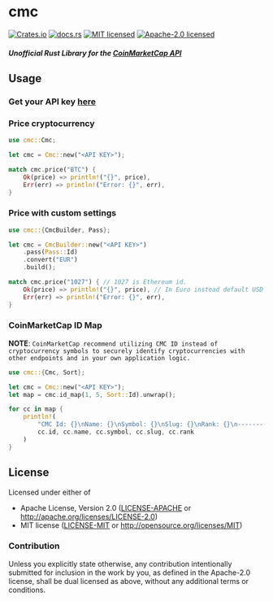 # cmc


[![Crates.io](https://img.shields.io/crates/v/cmc)](https://crates.io/crates/cmc)
[![docs.rs](https://img.shields.io/docsrs/cmc)](https://docs.rs/crate/cmc/latest)
[![MIT licensed](https://img.shields.io/badge/License-MIT-blue.svg)](./LICENSE-MIT)
[![Apache-2.0 licensed](https://img.shields.io/badge/License-Apache%202.0-blue.svg)](./LICENSE-APACHE)

##### Unofficial Rust Library for the [CoinMarketCap API](https://coinmarketcap.com/api/)

## Usage


### Get your API key [here](https://coinmarketcap.com/api/)


### Price cryptocurrency
```rust
use cmc::Cmc;

let cmc = Cmc::new("<API KEY>");

match cmc.price("BTC") {
    Ok(price) => println!("{}", price),
    Err(err) => println!("Error: {}", err),
}
```


 ### Price with custom settings

```rust
use cmc::{CmcBuilder, Pass};

let cmc = CmcBuilder::new("<API KEY>")
    .pass(Pass::Id)
    .convert("EUR")
    .build();

match cmc.price("1027") { // 1027 is Ethereum id.
    Ok(price) => println!("{}", price), // In Euro instead default USD
    Err(err) => println!("Error: {}", err),
}
```


### CoinMarketCap ID Map
**NOTE**: `CoinMarketCap recommend utilizing CMC ID instead of cryptocurrency symbols to securely identify cryptocurrencies with other endpoints and in your own application logic.`
```rust
use cmc::{Cmc, Sort};

let cmc = Cmc::new("<API KEY>");
let map = cmc.id_map(1, 5, Sort::Id).unwrap();

for cc in map {
    println!(
        "CMC Id: {}\nName: {}\nSymbol: {}\nSlug: {}\nRank: {}\n---------------",
        cc.id, cc.name, cc.symbol, cc.slug, cc.rank
    )
}
```


## License



Licensed under either of

- Apache License, Version 2.0 ([LICENSE-APACHE](LICENSE-APACHE) or http://apache.org/licenses/LICENSE-2.0)
- MIT license ([LICENSE-MIT](LICENSE-MIT) or http://opensource.org/licenses/MIT)

### Contribution

Unless you explicitly state otherwise, any contribution intentionally submitted
for inclusion in the work by you, as defined in the Apache-2.0 license, shall
be dual licensed as above, without any additional terms or conditions.
